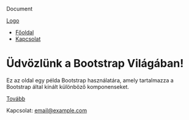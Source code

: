   Document 

[Logo](#)

*   [Főoldal](#)
*   [Kapcsolat](#)

Üdvözlünk a Bootstrap Világában!
================================

Ez az oldal egy példa Bootstrap használatára, amely tartalmazza a Bootstrap által kínált különböző komponenseket.

[Tovább](#)

Kapcsolat: email@example.com
